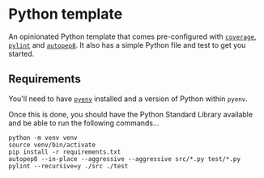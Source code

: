 # Python template

An opinionated Python template that comes pre-configured with [`coverage`](https://pypi.org/project/coverage/), [`pylint`](https://pypi.org/project/pylint/) and [`autopep8`](https://pypi.org/project/autopep8/). It also has a simple Python file and test to get you started.

## Requirements

You'll need to have [`pyenv`](https://github.com/pyenv/pyenv) installed and a version of Python within `pyenv`.

Once this is done, you should have the Python Standard Library available and be able to run the following commands...

```shell
python -m venv venv
source venv/bin/activate
pip install -r requirements.txt
autopep8 --in-place --aggressive --aggressive src/*.py test/*.py
pylint --recursive=y ./src ./test
```

